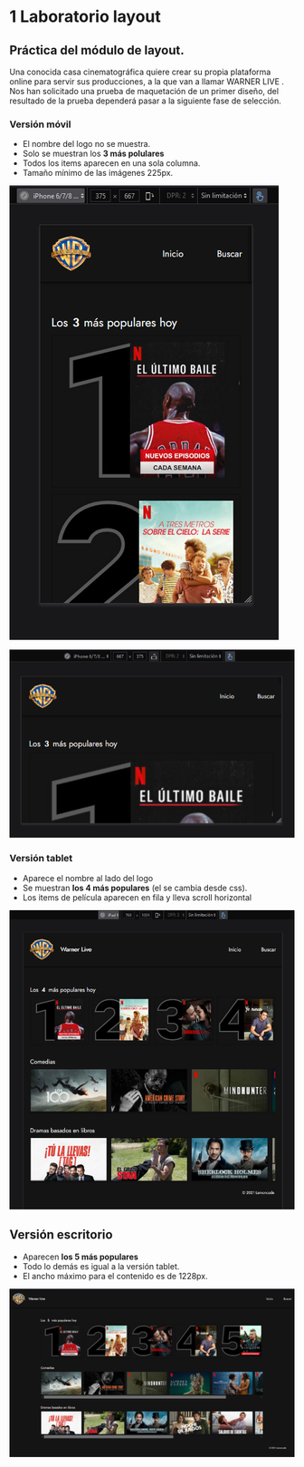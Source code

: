 # 1 Laboratorio layout

## Práctica del módulo de layout.

Una conocida casa cinematográfica quiere crear su propia plataforma online para servir sus producciones, a la que van a llamar WARNER LIVE .
Nos han solicitado una prueba de maquetación de un primer diseño, del resultado de la prueba dependerá pasar a la siguiente fase de selección.

### Versión móvil

- El nombre del logo no se muestra.
- Solo se muestran los **3 más polulares**
- Todos los items aparecen en una sola columna.
- Tamaño mínimo de las imágenes 225px.

![img01](assets/readmeImg/01.png)

![img02](assets/readmeImg/02.png)

### Versión tablet

- Aparece el nombre al lado del logo
- Se muestran **los 4 más populares** (el se cambia desde css).
- Los items de película aparecen en fila y lleva scroll horizontal

![img03](assets/readmeImg/03.png)

## Versión escritorio

- Aparecen **los 5 más populares**
- Todo lo demás es igual a la versión tablet.
- El ancho máximo para el contenido es de 1228px.

![img03](assets/readmeImg/04.png)
